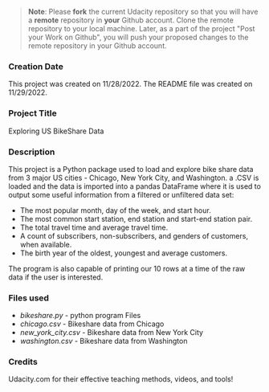 >**Note**: Please **fork** the current Udacity repository so that you will have a **remote** repository in **your** Github account. Clone the remote repository to your local machine. Later, as a part of the project "Post your Work on Github", you will push your proposed changes to the remote repository in your Github account.

### Creation Date
This project was created on 11/28/2022.
The README file was created on 11/29/2022.

### Project Title
Exploring US BikeShare Data

### Description

This project is a Python package used to load and explore bike share data from 3 major US cities - Chicago, New York City, and Washington. a .CSV is loaded and the data is imported into a pandas DataFrame where it is used to output some useful information from a filtered or unfiltered data set:
- The most popular month, day of the week, and start hour.
- The most common start station, end station and start-end station pair.
- The total travel time and average travel time.
- A count of subscribers, non-subscribers, and genders of customers, when available.
- The birth year of the oldest, youngest and average customers.

 The program is also capable of printing our 10 rows at a time of the raw data if the user is interested.


### Files used
- *bikeshare.py* - python program Files
- *chicago.csv* - Bikeshare data from Chicago
- *new_york_city.csv* - Bikeshare data from New York City
- *washington.csv* - Bikeshare data from Washington

### Credits
Udacity.com for their effective teaching methods, videos, and tools!
